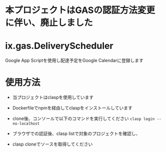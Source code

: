 # 本プロジェクトはGASの認証方法変更に伴い、廃止しました

# ix.gas.DeliveryScheduler
Google App Scriptを使用し配達予定をGoogle Calendarに登録します

# 使用方法

- 当プロジェクトはclaspを使用しています
- Dockerfileでnpmを経由してclaspをインストールしています
- clone後、コンソールで以下のコマンドを実行してください
`clasp login --no-localhost`

- ブラウザでの認証後、clasp listで対象のプロジェクトを確認し、
- clasp cloneでソースを取得してください